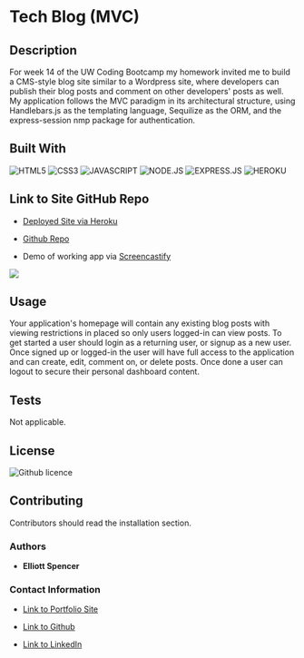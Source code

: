 # Tech Blog (MVC)

## Description

For week 14 of the UW Coding Bootcamp my homework invited me to build a CMS-style blog site similar to a Wordpress site, where developers can publish their blog posts and comment on other developers' posts as well. My application follows the MVC paradigm in its architectural structure, using Handlebars.js as the templating language, Sequilize as the ORM, and the express-session nmp package for authentication.

## Built With

![HTML5](https://img.shields.io/badge/HTML5-E34F26?style=for-the-badge&logo=html5&logoColor=white)
![CSS3](https://img.shields.io/badge/CSS3-1572B6?style=for-the-badge&logo=css3&logoColor=white)
![JAVASCRIPT](https://img.shields.io/badge/JavaScript-323330?style=for-the-badge&logo=javascript&logoColor=F7DF1E)
![NODE.JS](https://img.shields.io/badge/Node.js-43853D?style=for-the-badge&logo=node.js&logoColor=white)
![EXPRESS.JS](https://img.shields.io/badge/Express.js-20232A?style=for-the-badge&logo=express&logoColor=61DAFB)
![HEROKU](https://img.shields.io/badge/Heroku-430098?style=for-the-badge&logo=heroku&logoColor=white)


## Link to Site GitHub Repo

* [Deployed Site via Heroku](https://tech-blog-mvc-uwcodingbootcamp.herokuapp.com/)
* [Github Repo](https://github.com/spencee1315/hw_wk14)

* Demo of working app via [Screencastify](https://drive.google.com/file/d/16lcG863_pduJfFHh_dnkUF3iTYux-496/view)
<img src="public/assets/NoteTaker.png">

## Usage

Your application's homepage will contain any existing blog posts with viewing restrictions in placed so only users logged-in can view posts. To get started a user should login as a returning user, or signup as a new user. Once signed up or logged-in the user will have full access to the application and can create, edit, comment on, or delete posts. Once done a user can logout to secure their personal dashboard content.

## Tests

Not applicable.

## License 
![Github licence](http://img.shields.io/badge/license-MIT-blue.svg)

## Contributing 
Contributors should read the installation section. 

### Authors

* **Elliott Spencer**

### Contact Information

* [Link to Portfolio Site](https://spencee1315.github.io/hw_wk2/)

* [Link to Github](https://github.com/spencee1315)

* [Link to LinkedIn](https://www.linkedin.com/in/elliott-spencer-886a9818/)